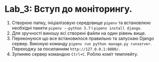 # Lab_3: Вступ до моніторингу.

1. Створюю папку, ініціалізовую середовище `pipenv` та встановлюю необхідні пакети `pipenv --python 3.7` i `pipenv install django`.
2. Для зручності виношу всі створені файли на один рівень вище.
3. Переконуюся що все встановилося правильно та запускаю Django сервер. Виконую команду `pipenv run python manage.py runserver`. Переходжу за посиланням `http://127.0.0.1:8000/`.
4. Зупиняю сервер командою `Ctrl+C`. Роблю коміт темплейту.
